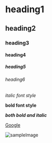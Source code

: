 # heading1
## heading2
### heading3
#### heading4
##### heading5
###### heading6

*italic font style*

**bold font style**

***both bold and italic***

[Google](https://www.google.com/)

![sampleImage](https://www.bing.com/th?id=ALuu5iIJABI4ejg480x360&w=205&h=180&c=8&rs=1&qlt=90&o=6&pid=3.1&rm=2)
